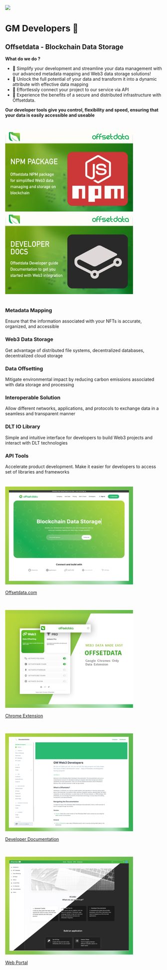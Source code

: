 

<a href="https://www.twitter.com/offsetdata" target="_blank" rel="noreferrer"><img
src="https://img.shields.io/twitter/follow/offsetdata?logo=twitter&style=for-the-badge&color=a0c95b&labelColor=5bae5e"
/></a>


GM Developers 👋 
================================

Offsetdata - Blockchain Data Storage
---------------------------------------------------------

**What do we do ?**


- 🌱  Simplify your development and streamline your data management with our advanced metadata mapping and Web3 data storage solutions!
- 🌱  Unlock the full potential of your data and transform it into a dynamic attribute with effective data mapping
- 🌱  Effortlessly connect your project to our service via API
- 🌱  Experience the benefits of a secure and distributed infrastructure with Offsetdata. 

**Our developer tools give you control, flexibility and speed, ensuring that your data is easily accessible and useable**



# <div>
<a href="https://github.com/Offsetdata/offsetdata-npm">
  <img alt="Offsetdata NPM" width="410px"  src="https://github.com/Offsetdata/Offsetdata/blob/main/npm.png" />
</a>
<a href="https://github.com/Offsetdata/OD-Docs">
  <img alt="Offsetdata Documentation" width="410px" src="https://github.com/Offsetdata/Offsetdata/blob/main/docs.png" />
</a>
</div>


# <div> </div>
### Metadata Mapping
Ensure that the information associated with your NFTs is accurate, organized, and accessible

### Web3 Data Storage
Get advantage of distributed file systems, decentralized databases, decentralized cloud storage

### Data Offsetting
Mitigate environmental impact by reducing carbon emissions associated with data storage and processing

### Interoperable Solution
Allow different networks, applications, and protocols to exchange data in a seamless and transparent manner

### DLT IO Library
Simple and intuitive interface for developers to build Web3 projects and interact with DLT technologies

### API Tools
Accelerate product development. Make it easier for developers to access set of libraries and frameworks


# <div>



<a href="https://offsetdata.com">
  <img alt="Offsetdata NPM" width="410px"  src="https://github.com/Offsetdata/Offsetdata/blob/main/website.png" />
  <p> Offsetdata.com  </p> 
</a> 
<br/>
<br/>
<a href="https://github.com/Offsetdata/OD-Docs">
  <img alt="Offsetdata Documentation" width="410px" src="https://github.com/Offsetdata/Offsetdata/blob/main/chrome.png" />
  <p> Chrome Extension</p>
</a>
<br/>
<br/>
<a href="https://github.com/Offsetdata/OD-Docs">
  <img alt="Offsetdata Documentation" width="410px" src="https://github.com/Offsetdata/Offsetdata/blob/main/documents.png" />
  <p>Developer Documentation</p>
</a>
<br/>
<br/>
<a href="https://github.com/Offsetdata/OD-Docs">
  <img alt="Offsetdata Documentation" width="410px" src="https://github.com/Offsetdata/Offsetdata/blob/main/portal.png" />
    <p>Web Portal</p>
</a>
</div>

